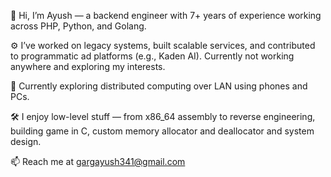 👋 Hi, I’m Ayush — a backend engineer with 7+ years of experience working across PHP, Python, and Golang.

⚙️ I’ve worked on legacy systems, built scalable services, and contributed to programmatic ad platforms (e.g., Kaden AI). Currently not working anywhere and exploring my interests.

🧠 Currently exploring distributed computing over LAN using phones and PCs.

🛠️ I enjoy low-level stuff — from x86_64 assembly to reverse engineering, building game in C, custom memory allocator and deallocator and system design.

📫 Reach me at gargayush341@gmail.com

<!---
ayush-garg341/ayush-garg341 is a ✨ special ✨ repository because its `README.md` (this file) appears on your GitHub profile.
You can click the Preview link to take a look at your changes.
--->
